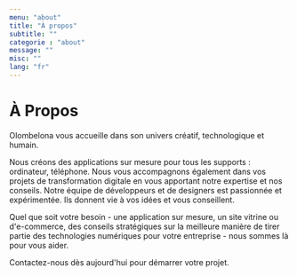 ```yaml
---
menu: "about"
title: "À propos"
subtitle: ""
categorie : "about"
message: ""
misc: ""
lang: "fr"
---
```

# À Propos

Olombelona vous accueille dans son univers créatif, technologique et humain.

Nous créons des applications sur mesure pour tous les supports : ordinateur, téléphone. Nous vous accompagnons également dans vos projets de transformation digitale en vous apportant notre expertise et nos conseils. Notre équipe de développeurs et de designers est passionnée et expérimentée. Ils donnent vie à vos idées et vous conseillent. 

Quel que soit votre besoin - une application sur mesure, un site vitrine ou d'e-commerce, des conseils stratégiques sur la meilleure manière de tirer partie des technologies numériques pour votre entreprise - nous sommes là pour vous aider.

Contactez-nous dès aujourd'hui pour démarrer votre projet.


